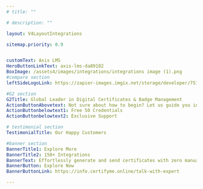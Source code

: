```yaml
---
# title: ""

# description: ""

layout: V4LayoutIntegrations

sitemap.priority: 0.9


customText: Axis LMS
HeroButtonLinkText: axis-lms-da89182
BoxImage: /assets4/images/integrations/integrations image (1).png
#compare section
leftSideLogoLink: https://zapier-images.imgix.net/storage/developer/751aa6f0b078c1fdc88e912d206bde23_2.png?auto=format&ixlib=react-9.8.0&fit=crop&q=50&w=60&h=60&dpr=1

#G2 section
G2Title: Global Leader in Digital Certificates & Badge Management
ActionButtonAbovetext: Not sure about how to begin? Let us guide you in the right direction!
ActionButtonbelowtext1: Free 50 Credentials
ActionButtonbelowtext2: Exclusive Support

# testimonial section
TestimonialTitle: Our Happy Customers   

#banner section
BannerTitle1: Explore More
BannerTitle2: 150+ Integrations
BannerText: Effortlessly generate and send certificates with zero manual intervention using the most advanced digital credential management software of 2023.
BannerButton: Explore Now
BannerButtonLink: https://info.certifyme.online/talk-with-expert

---
```


